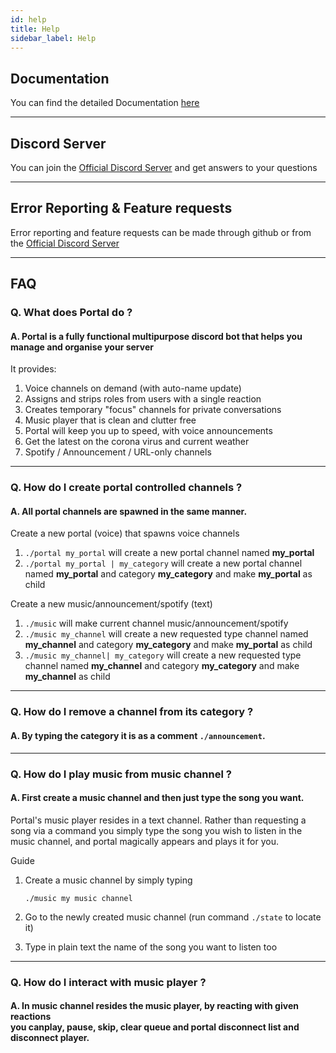 ```yaml
---
id: help
title: Help
sidebar_label: Help
---
```


## Documentation

You can find the detailed Documentation [here](/docs)

---

## Discord Server

You can join the [Official Discord Server](https://discord.com/invite/nuKXgFXr5y) 
and get answers to your questions

---

## Error Reporting & Feature requests

Error reporting and feature requests can be made through github or from 
the [Official Discord Server](https://discord.com/invite/nuKXgFXr5y)

---

## FAQ

### Q. **What does Portal do ?**
#### A. Portal is a fully functional multipurpose discord bot that helps you manage and organise your server
     
It provides:
1. Voice channels on demand (with auto-name update)
2. Assigns and strips roles from users with a single reaction
3. Creates temporary "focus" channels for private conversations
4. Music player that is clean and clutter free
5. Portal will keep you up to speed, with voice announcements
6. Get the latest on the corona virus and current weather
7. Spotify / Announcement / URL-only channels

---

### Q. **How do I create portal controlled channels ?**
#### A. All portal channels are spawned in the same manner.
 
Create a new portal (voice) that spawns voice channels
1. `./portal my_portal` 
    will create a new portal channel named **my_portal**
2. `./portal my_portal | my_category`
    will create a new portal channel named **my_portal** and category **my_category** and make **my_portal** as child

Create a new music/announcement/spotify (text)
1. `./music`
    will make current channel music/announcement/spotify
2. `./music my_channel`
    will create a new requested type channel named **my_channel** and category **my_category** and make **my_portal** as child
3. `./music my_channel| my_category`
    will create a new requested type channel named **my_channel** and category **my_category** and make **my_channel** as child

---

### Q. **How do I remove a channel from its category ?**
#### A. By typing the category it is as a comment `./announcement`.

---

### Q. **How do I play music from music channel ?**
#### A. First create a music channel and then just type the song you want.

Portal's music player resides in a text channel. Rather than requesting
a song via a command you simply type the song you wish to listen in the
music channel, and portal magically appears and plays it for you.

Guide
1. Create a music channel by simply typing
   ```
   ./music my music channel
   ```

2. Go to the newly created music channel (run command `./state` to locate it)

3. Type in plain text the name of the song you want to listen too

---

### Q. **How do I interact with music player ?**
#### A. In music channel resides the music player, by reacting with given reactions <br />you can**play**, **pause**, **skip**, **clear queue** and **portal disconnect** list and   disconnect player.